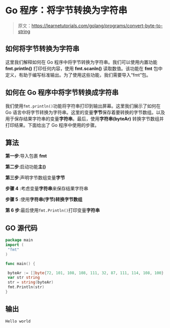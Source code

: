 # Go 程序：将字节转换为字符串

> 原文：<https://learnetutorials.com/golang/programs/convert-byte-to-string>

## 如何将字节转换为字符串

这里我们解释如何在 Go 程序中将字节转换为字符串。我们可以使用内置功能 **fmt.println()** 打印任何内容，使用 **fmt.scanln()** 读取数值。该功能在 **fmt** 包中定义，有助于编写标准输出。为了使用这些功能，我们需要导入“fmt”包。

## 如何在 Go 程序中将字节转换成字符串

我们使用`fmt.println()`功能将字符串打印到输出屏幕。这里我们展示了如何在 Go 语言中将字节转换为字符串。这里的变量**字节**保存着要转换的字节数组。以及用于保存结果字符串的变量**字符串**。最后，使用**字符串(byteAr)** 转换字节数组并打印结果。下面给出了 Go 程序中使用的步骤。

## 算法

**第一步**:导入包裹 **fmt**

**第二步**:启动功能**主()**

**第三步**:声明字节数组变量**字节**

**步骤 4** :考虑变量**字符串**来保存结果字符串

**步骤 5** :使用**字符串(字节)转换字节数组**

**第 6 步**:最后使用`fmt.Println()`打印变量**字符串**

## GO 源代码

```go
package main
import (
 "fmt"
)

func main() {

 byteAr := []byte{72, 101, 108, 108, 111, 32, 87, 111, 114, 108, 100}
 var str string
 str = string(byteAr)
 fmt.Println(str)
}

```

## 输出

```go
Hello world
```